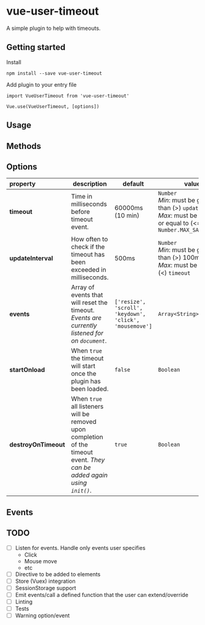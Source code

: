 # vue-user-timeout
A simple plugin to help with timeouts.



## Getting started
Install
```
npm install --save vue-user-timeout
```
Add plugin to your entry file
```
import VueUserTimeout from 'vue-user-timeout'

Vue.use(VueUserTimeout, [options])
```

## Usage


## Methods

## Options
| property | description | default | values |
|:------------|-------------|---------------|-------------------|
| **timeout** | Time in milliseconds before timeout event. | 60000ms (10 min) | `Number`<br>*Min*: must be greater than (>) `updateInterval`<br> *Max*: must be less than or equal to (<=) `Number.MAX_SAFE_INTEGER` |
| **updateInterval** | How often to check if the timeout has been exceeded in milliseconds. | 500ms | `Number`<br>*Min*: must be greater than (>) 100ms<br> *Max*: must be less than (<) `timeout`  |
| **events** | Array of events that will reset the timeout. *Events are currently listened for on `document`*. | `['resize', 'scroll', 'keydown', 'click', 'mousemove']` | `Array<String>`<br> |
| **startOnload** | When `true` the timeout will start once the plugin has been loaded. | `false` | `Boolean` |
| **destroyOnTimeout** | When `true` all listeners will be removed upon completion of the timeout event. *They can be added again using `init()`*. | `true` | `Boolean` |

## Events

## TODO
- [ ] Listen for events. Handle only events user specifies
    * Click
    * Mouse move
    * etc
- [ ] Directive to be added to elements
- [ ] Store (Vuex) integration
- [ ] SessionStorage support
- [ ] Emit events/call a defined function that the user can extend/override
- [ ] Linting
- [ ] Tests
- [ ] Warning option/event
